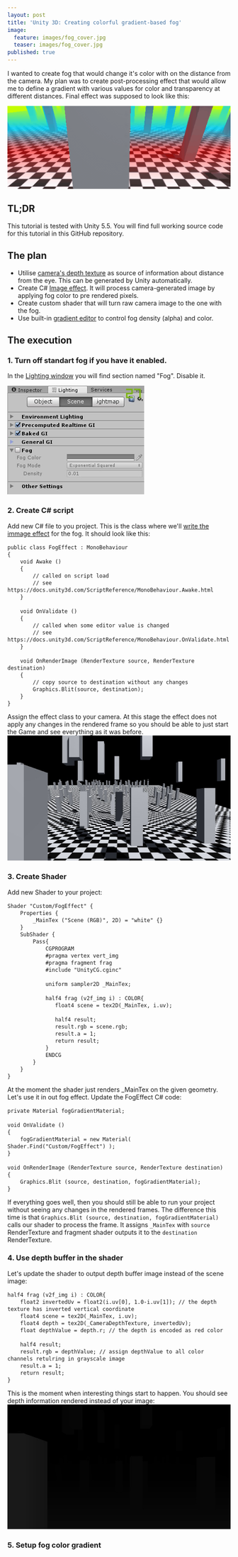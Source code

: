 ```yaml
---
layout: post
title: 'Unity 3D: Creating colorful gradient-based fog'
image:
  feature: images/fog_cover.jpg
  teaser: images/fog_cover.jpg
published: true
---
```



I wanted to create fog that would change it's color with on the distance from the camera. My plan was to create post-processing effect that would allow me to define a gradient with various values for color and transparency at different distances. Final effect was supposed to look like this:

![](/images/fog2.gif)

## TL;DR
This tutorial is tested with Unity 5.5. You will find full working source code for this tutorial in this GitHub repository.

## The plan
- Utilise [camera's depth texture](https://docs.unity3d.com/Manual/SL-CameraDepthTexture.html) as source of information about distance from the eye. This can be generated by Unity automatically.
- Create C# [Image effect](https://docs.unity3d.com/Manual/comp-ImageEffects.html). It will process camera-generated image by applying fog color to pre rendered pixels.
- Create custom shader that will turn raw camera image to the one with the fog.
- Use built-in [gradient editor](https://docs.unity3d.com/352/Documentation/Manual/GradientEditor.html) to control fog density (alpha) and color.

## The execution

### 1. Turn off standart fog if you have it enabled.
In the [Lighting window](https://docs.unity3d.com/Manual/GlobalIllumination.html) you will find section named "Fog". Disable it.

![](/images/fog1.jpg)

### 2. Create C# script
Add new C# file to you project. This is the class where we'll [write the immage effect](https://docs.unity3d.com/Manual/WritingImageEffects.html) for the fog. It should look like this:

    public class FogEffect : MonoBehaviour
    {
	    void Awake ()
	    {
    		// called on script load
            // see https://docs.unity3d.com/ScriptReference/MonoBehaviour.Awake.html
		}

		void OnValidate ()
		{
			// called when some editor value is changed
            // see https://docs.unity3d.com/ScriptReference/MonoBehaviour.OnValidate.html
		}

		void OnRenderImage (RenderTexture source, RenderTexture destination)
		{
        	// copy source to destination without any changes
			Graphics.Blit(source, destination);
		}
    }

Assign the effect class to your camera. At this stage the effect does not apply any changes in the rendered frame so you should be able to just start the Game and see everything as it was before.
![](/images/fog_scene.jpg)

### 3. Create Shader
Add new Shader to your project:
	
    Shader "Custom/FogEffect" {
		Properties {
			_MainTex ("Scene (RGB)", 2D) = "white" {}
		}
		SubShader {
			Pass{
				CGPROGRAM
				#pragma vertex vert_img
				#pragma fragment frag
				#include "UnityCG.cginc"

				uniform sampler2D _MainTex;

				half4 frag (v2f_img i) : COLOR{
				   float4 scene = tex2D(_MainTex, i.uv);

				   half4 result;
				   result.rgb = scene.rgb;
				   result.a = 1;
				   return result;
				}
				ENDCG
			}
		}
	}

At the moment the shader just renders \_MainTex on the given geometry. Let's use it in out fog effect. Update the FogEffect C# code:

    private Material fogGradientMaterial;

    void OnValidate ()
	{
		fogGradientMaterial = new Material( Shader.Find("Custom/FogEffect") );
	}

	void OnRenderImage (RenderTexture source, RenderTexture destination)
	{
		Graphics.Blit (source, destination, fogGradientMaterial);
	}

If everything goes well, then you should still be able to run your project without seeing any changes in the rendered frames. The difference this time is that `Graphics.Blit (source, destination, fogGradientMaterial)` calls our shader to process the frame. It assigns `_MainTex` with `source` RenderTexture and fragment shader outputs it to the `destination` RenderTexture.

### 4. Use depth buffer in the shader
Let's update the shader to output depth buffer image instead of the scene image:

    half4 frag (v2f_img i) : COLOR{
        float2 invertedUv = float2(i.uv[0], 1.0-i.uv[1]); // the depth texture has inverted vertical coordinate
        float4 scene = tex2D(_MainTex, i.uv);
        float4 depth = tex2D(_CameraDepthTexture, invertedUv);
        float depthValue = depth.r; // the depth is encoded as red color

        half4 result;
        result.rgb = depthValue; // assign depthValue to all color channels retulring in grayscale image
        result.a = 1;
        return result;
    }
 
This is the moment when interesting things start to happen. You should see depth information rendered instead of your image:
![](/images/fog_depth.jpg)

### 5. Setup fog color gradient
